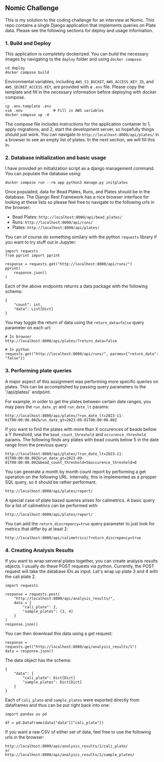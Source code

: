 ## Nomic Challenge

This is my solution to the coding challenge for an interview at Nomic.
This repo contains a single Django application that implements queries on Plate data.
Please see the following sections for deploy and usage information.

### 1. Build and Deploy

This application is completely dockerized. You can build the necessary images by navigating
to the `deploy` folder and using `docker compose`:

```
cd deploy
docker compose build
```

Environmental variables, including `AWS_S3_BUCKET`, `AWS_ACCESS_KEY_ID`, and `AWS_SECRET_ACCESS_KEY`, are provided with a `.env` file.
Please copy the template and fill in the necessary information before deploying with docker compose.

```
cp .env.template .env
vim .env              # Fill in AWS variables
docker compose up -d
```

The compose file includes instructions for the application container to 1, apply migrations, and 2, start the development server,
so hopefully things should just work. You can navigate to `http://localhost:8000/api/plates/` in a browser to see an empty list of plates.
In the next section, we will fill this in.

### 2. Database initialization and basic usage

I have provided an initialization script as a django management command. You can populate the database using:

```
docker compose run --rm app python3 manage.py initplates
```

Once populated, data for Bead Plates, Runs, and Plates should be in the database. The Django Rest Framework has a nice browser
interface for looking at these lists so please feel free to navigate to the following urls in the browser:

- Bead Plates: `http://localhost:8000/api/bead_plates/`
- Runs: `http://localhost:8000/api/runs/`
- Plates: `http://localhost:8000/api/plates/`

You can of course do something similary with the python `requests` library if you want to try stuff out in Jupyter:

```
import requests
from pprint import pprint

response = requests.get("http://localhost:8000/api/runs/")
pprint(
    response.json()
)
```

Each of the above endpoints returns a data package with the following schema:

```
{
    "count": int,
    "data": List[Dict]
}
```

You may toggle the return of data using the `return_data=false` query parameter on each url:

```
# In browser
http://localhost:8000/api/plates/?return_data=false

# In python
requests.get("http://localhost:8000/api/runs/", params={"return_data": "false"})
```

### 3. Performing plate queries

A major aspect of this assignment was performing more specific queries on plates.
This can be accomplished by passing query parameters to the '/api/plates/` endpoint.

For example, in order to get the plates between certain date ranges, you may pass the `run_date_gt` and `run_date_lt` params:

```
http://localhost:8000/api/plates/?run_date_lt=2023-11-01T00:00:00.00Z&run_date_gt=2023-09-01T00:00:00.00Z
```

If you want to find the plates with more than X occurences of beads bellow a Y threshold, use the `bead_count_threshold` and `occurence_threshold` params.
The following finds any plates with bead counts below 5 in the date range from the previous query:

```
http://localhost:8000/api/plates/?run_date_lt=2023-11-01T00:00:00.00Z&run_date_gt=2023-09-01T00:00:00.00Z&bead_count_threshold=5&occurence_threshold=0
```

You can generate a month by month count report by performing a get operation on the following URL.
Internally, this is implemented as a propper SQL query, so it should be rather performant.

```
http://localhost:8000/api/plates/report/
```

A special case of plate based queries arises for calimetrics. A basic query for a list of calimetrics can be performed with:

```
http://localhost:8000/api/plates/report/
```

You can add the `return_discrepency=true` query parameter to just look for metrics that differ by at least 2:

```
http://localhost:8000/api/calimetrics/?return_discrepency=true
```

### 4. Creating Analysis Results

If you want to wrap serveral plates together, you can create analysis results objects. I usually do these POST requests via python.
Currently, the POST request will take the database IDs as input. Let's wrap up plate 3 and 4 with the cali plate 2.

```
import requests

response = requests.post(
    "http://localhost:8000/api/analysis_results/",
    data = {
        "cali_plate": 2,
        "sample_plates": [3, 4]
    }
)
response.json()
```

You can then download this data using a get request:

```
response = requests.get("http://localhost:8000/api/analysis_results/1")
data = response.json()
```

The data object has the schema:

```
{
    "data": {
        "cali_plate": Dict[Dict]
        "sample_plates": Dict[Dict]
    }
} 
```

Each of `cali_plate` and `sample_plates` were exported directly from dataframes and thus can be put right back into one:

```
import pandas as pd

df = pd.DataFrame(data["data"]["cali_plate"])
```

If you want a raw CSV of either set of data, feel free to use the following urls in the browser:

```
http://localhost:8000/api/analysis_results/1/cali_plate/
or
http://localhost:8000/api/analysis_results/1/sample_plates/
```
